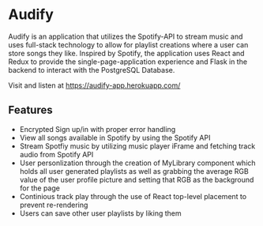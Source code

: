 # Audify

Audify is an application that utilizes the Spotify-API to stream music and uses full-stack technology to allow for playlist creations where a user can store songs they like. Inspired by Spotify, the application uses React and Redux to provide the single-page-application experience and Flask in the backend to interact with the PostgreSQL Database.

Visit and listen at https://audify-app.herokuapp.com/

## Features
* Encrypted Sign up/in with proper error handling
* View all songs available in Spotify by using the Spotify API
* Stream Spotfiy music by utilizing music player iFrame and fetching track audio from Spotify API
* User personlization through the creation of MyLibrary component which holds all user generated playlists as well as grabbing the average RGB value of the user profile picture and setting that RGB as the background for the page
* Continious track play through the use of React top-level placement to prevent re-rendering
* Users can save other user playlists by liking them
